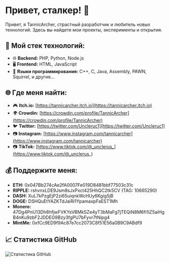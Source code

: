 # Привет, сталкер! 👋

Привет, я TannicArcher, страстный разработчик и любитель новых технологий. Здесь вы найдете мои проекты, эксперименты и открытия.

## 🔧 Мой стек технологий:

- 🌐 **Backend:** PHP, Python, Node.js
- 🖥️ **Frontend:** HTML, JavaScript
- 🚀 **Языки программирования:** C++, C, Java, Assembly, PAWN, Squirrel, и другие...

## 🌐 Где меня найти:

- 🎮 **Itch.io:** [https://tannicarcher.itch.io](https://tannicarcher.itch.io)
- 🌍 **Crowdin:** [https://crowdin.com/profile/TannicArcher](https://crowdin.com/profile/TannicArcher)
- 🐦 **Twitter:** [https://twitter.com/Uncleruc1](https://twitter.com/Uncleruc1)
- 📷 **Instagram:** [https://www.instagram.com/tannicarcher](https://www.instagram.com/tannicarcher)
- 📷 **TikTok:** [https://www.tiktok.com/@_unclerus_](https://www.tiktok.com/@_unclerus_)

## 💰 Поддержите меня:

- **ETH:** 0x047Bb274cAe2fA0007Fe019D8481bbf77503c31c
- **RIPPLE:** rshvnxLDE9Jsm8sJxPxct425HhQC2tk5CV (TAG: 10665290)
- **DASH:** XuL7kPzgEjP2zi65uiqnkWcHUy6Kgig5jB
- **DOGE:** DSHQuEtYAZKTdJaiRi1YpamaxpFaEST1Mh
- **Monero:** 47Dg4PnU13Dh8hfjwFVKYsVBMkSZe4yT3bMaFg7jTEQiN8M6fi1iZ5aiHgB4nKu9zbF2JDDEG9Bzy3fgPU7bFyvr7tNipg4
- **MintMe:** 0xfCc9ED9f9Ac87e7cc2073C8f51E56a0B9C9ABdf9

## 📈 Статистика GitHub

![Статистика GitHub](https://github-readme-stats.vercel.app/api?username=TannicArcher&show_icons=true&count_private=true&theme=dark)
